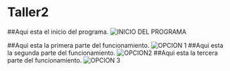 # Taller2

##Aqui esta el inicio del programa.
![INICIO DEL PROGRAMA](https://user-images.githubusercontent.com/54828392/97602669-9565b380-19d9-11eb-9a8e-bef62eaba9a3.jpeg)

##Aqui esta la primera parte del funcionamiento.
![OPCION 1](https://user-images.githubusercontent.com/54828392/97602693-9d255800-19d9-11eb-8480-e67b9445a97c.jpeg)
##Aqui esta la segunda parte del funcionamiento.
![OPCION2](https://user-images.githubusercontent.com/54828392/97602698-9dbdee80-19d9-11eb-8153-66ed2624b1c5.jpeg)
##Aqui esta la tercera parte del funcionamiento.
![OPCION 3](https://user-images.githubusercontent.com/54828392/97602696-9dbdee80-19d9-11eb-8304-6f0be38b7034.jpeg)

